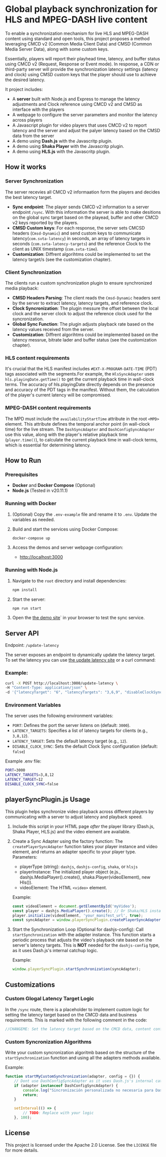 # Global playback synchronization for HLS and MPEG-DASH live content

To enable a synchronization mechanism for live HLS and MPEG-DASH content using standard and open tools, this project proposes a method leveraging CMCD v2 (Common Media Client Data) and CMSD (Common Media Server Data), along with some custom keys.

Essentially, players will report their playhead time, latency, and buffer status using CMCD v2 (Request, Response or Event mode). In response, a CDN or third-party server will provide the synchronization latency settings (latency and clock) using CMSD custom keys that the player should use to achieve the desired latency.

It project includes:
- A **server** built with Node.js and Express to manage the latency adjustments and Clock reference using CMCD v2 and CMSD as interface with the players
- A webpage to configure the server parameters and monitor the latency across players
- A Javascript plugin for video players that uses CMCD v2 to report latency and the server and adjust the palyer latency based on the CMSD data from the server 
- A demo using **Dash.js** with the Javascritp plugin.
- A demo using **Shaka Player** with the Javascritp plugin.
- A demo using **HLS.js** with the Javascritp plugin.

## How it works

### Server Synchronization
The server recevies all CMCD v2 informaation form the players and decides the best latency target.
- **Sync endpoint**: The player sends CMCD v2 information to a server endpoint `/sync`. With this information the server is able to make desitions on the global sync target based on the playead, buffer and other CMCD v2 keys reported by the players.
- **CMSD Custom keys**: For each response, the server sets CMCSD headers (`Cmsd-Dynamic`) and send custom keys to communicate latency(`com.svta-latency`) in seconds, an array of latency targets in seconds (`com.svta-latency-targets`) and the reference Clock to the client as UNIX timestamp (`com.svta-time`). 
- **Customization**: Diffrent algorihtms could be implemented to set the latency target/s (see the customization chapter).

### Client Synchronization
The clients run a custom synchronization plugin to ensure synchronized media playback:
- **CMSD Headers Parsing**: The client reads the `Cmsd-Dynamic` headers sent by the server to extract latency, latency targets, and reference clock.
- **Clock Syncronization**: The plugin messure the offset between the local clock and the server clock to adjust the reference clock used for the syncronization.
- **Global Sync Function**: The plugin adjusts playback rate based on the latency values received from the server. 
- **Customization**: Diffrent algorihtms could be implemented based on the latency messrue, bitrate lader and buffer status (see the customization chapter).
 
### HLS content requirements
It's crucial that the HLS manifest includes `#EXT-X-PROGRAM-DATE-TIME` (PDT) tags associated with the segments.For example, the `HlsSyncAdapter` uses `hls.playingDate.getTime()` to get the current playback time in wall-clock terms. The accuracy of hls.playingDate directly depends on the presence and accuracy of the PDT tags in the manifest. Without them, the calculation of the player's current latency will be compromised.

### MPEG-DASH content requirements
The MPD must include the `availabilityStartTime` attribute in the root `<MPD>` element. This attribute defines the temporal anchor point (in wall-clock time) for the live stream. The `DashSyncAdapter` and `DashConfigSyncAdapter` use this value, along with the player's relative playback time (`player.time()`), to calculate the current playback time in wall-clock terms, which is essential for determining latency.

## How to Run

### Prerequisites
- **Docker** and **Docker Compose** (Optional)
- **Node.js** (Tested in v20.11.1)

### Running with Docker
1. (Optional) Copy the `.env-example` file and rename it to `.env`. Update the variables as needed.

2. Build and start the services using Docker Compose:
   ```bash
   docker-compose up
   ```

3. Access the demos and server webpage configuration:
   - [http://localhost:3000](http://localhost:3000)

### Running with Node.js
1. Navigate to the `root` directory and install dependencies:
   ```bash
   npm install
   ```
2. Start the server:
   ```bash
   npm run start
   ```
3. Open the [the demo site](http://localhost:3000)` in your browser to test the sync service.

## Server API
Endpoint: `/update-latency`

The server exposes an endpoint to dynamically update the latency target. To set the latency you can use [the update latency site](http://localhost:3000/update-latency) or a curl command:

### Example:
```bash
curl -X POST http://localhost:3000/update-latency \
-H "Content-Type: application/json" \
-d '{"latencyTarget": "6", "latencyTargets": "3,6,9", "disableClockSync": false}'
```

### Environment Variables
The server uses the following environment variables:

- `PORT`: Defines the port the server listens on (default: `3000`).
- `LATENCY_TARGETS`: Specifies a list of latency targets for clients (e.g., `3,8,12`).
- `LATENCY_TARGET`: Sets the default latency target (e.g., `12`).
- `DISABLE_CLOCK_SYNC`: Sets the default Clock Sync configuration (default: `false`)

Example .env file:
```bash
PORT=3000
LATENCY_TARGETS=3,8,12
LATENCY_TARGET=12
DISABLE_CLOCK_SYNC=false
```

## playerSyncPlugin.js Usage
This plugin helps synchronize video playback across different players
by communicating with a server to adjust latency and playback speed.

1. Include this script in your HTML page *after* the player library
   (Dash.js, Shaka Player, HLS.js) and the video element are available.
2. Create a Sync Adapter using the factory function:
   The `createPlayerSyncAdapter` function takes your player instance
   and video element, and returns an adapter specific to your player type.
   Parameters:
   - playerType (string): `dashjs`, `dashjs-config`, `shaka`, or `hlsjs`
   - playerInstance: The initialized player object (e.js., dashjs.MediaPlayer().create(), shaka.Player(videoElement), new Hls()).
   - videoElement: The HTML `<video>` element.
   
   Example:
   ```Javascript
   const videoElement = document.getElementById('myVideo');
   const player = dashjs.MediaPlayer().create(); // Or Shaka/HLS instance
   player.initialize(videoElement, 'your_manifest_url', true);
   const syncAdapter = window.playerSyncPlugin.createPlayerSyncAdapter('dashjs', player, videoElement);
   ```

3. Start the Synchronization Loop (Optional for dashjs-config):
   Call `startSynchronization` with the adapter instance. This function
   starts a periodic process that adjusts the video's playback rate
   based on the server's latency targets. This is **NOT** needed for the
   `dashjs-config` type, as it uses Dash.js's internal catchup logic.
   
   Example:
   ```Javascript
   window.playerSyncPlugin.startSynchronization(syncAdapter);
   ```

## Customizations

### Custom Glogal Latency Target Logic
In the `/sync` route, there is a placeholder to implement custom logic for setting the latency target based on the CMCD data and business requirements. This is marked with the following comment in the code:

```javascript
//CHANGEME: Set the latency target based on the CMCD data, content configuration and other business rules
```

### Custom Syncronization Algorithms
Write your custom syncronization algoritmb based on the structure of the `startSynchronization` function and using all the adapters methods available.

Example:
```Javascript
function startMyCustomSynchronization(adapter, config = {}) {
    // Dont use DashConfigSyncAdapter as it uses Dash.js's internal catchup logic
    if (adapter instanceof DashConfigSyncAdapter) {
        console.log("Sincronización personalizada no necesaria para DashConfigSyncAdapter.");
        return;
    }

    setInterval(() => {
        // TODO: Replace with your logic
    }, 100);
```

## License

This project is licensed under the Apache 2.0 License. See the `LICENSE` file for more details.